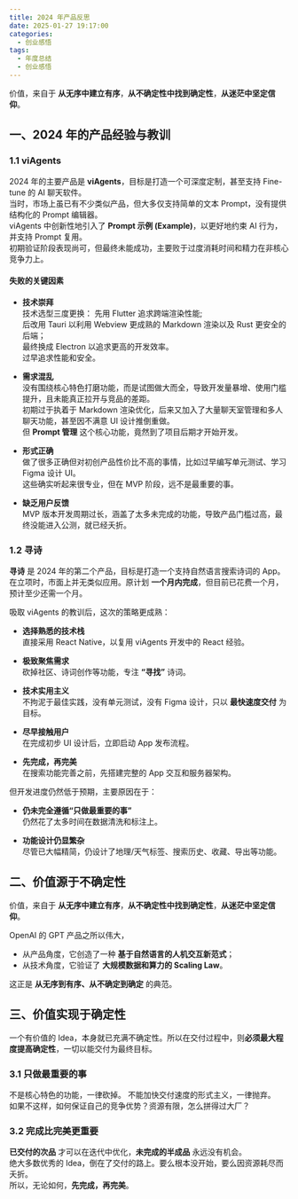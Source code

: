 ```yaml
---
title: 2024 年产品反思
date: 2025-01-27 19:17:00
categories:
  - 创业感悟
tags:
  - 年度总结
  - 创业感悟
---
```


价值，来自于 **从无序中建立有序**，**从不确定性中找到确定性**，**从迷茫中坚定信仰**。

<!-- more -->

## 一、2024 年的产品经验与教训

### 1.1 viAgents

2024 年的主要产品是 **viAgents**，目标是打造一个可深度定制，甚至支持 Fine-tune 的 AI 聊天软件。  
当时，市场上虽已有不少类似产品，但大多仅支持简单的文本 Prompt，没有提供结构化的 Prompt 编辑器。  
viAgents 中创新性地引入了 **Prompt 示例 (Example)**，以更好地约束 AI 行为，并支持 Prompt 复用。  
初期验证阶段表现尚可，但最终未能成功，主要败于过度消耗时间和精力在非核心竞争力上。

#### 失败的关键因素

- **技术崇拜**\
  技术选型三度更换：
  先用 Flutter 追求跨端渲染性能;  
  后改用 Tauri 以利用 Webview 更成熟的 Markdown 渲染以及 Rust 更安全的后端；  
  最终换成 Electron 以追求更高的开发效率。  
  过早追求性能和安全。

- **需求混乱**\
  没有围绕核心特色打磨功能，而是试图做大而全，导致开发量暴增、使用门槛提升，且未能真正拉开与竞品的差距。  
  初期过于执着于 Markdown 渲染优化，后来又加入了大量聊天室管理和多人聊天功能，甚至因不满意 UI 设计推倒重做。  
  但 **Prompt 管理** 这个核心功能，竟然到了项目后期才开始开发。

- **形式正确**\
  做了很多正确但对初创产品性价比不高的事情，比如过早编写单元测试、学习 Figma 设计 UI。  
  这些确实听起来很专业，但在 MVP 阶段，远不是最重要的事。

- **缺乏用户反馈**\
  MVP 版本开发周期过长，涵盖了太多未完成的功能，导致产品门槛过高，最终没能进入公测，就已经夭折。

### 1.2 寻诗

**寻诗** 是 2024 年的第二个产品，目标是打造一个支持自然语言搜索诗词的 App。  
在立项时，市面上并无类似应用。原计划 **一个月内完成**，但目前已花费一个月，预计至少还需一个月。

吸取 viAgents 的教训后，这次的策略更成熟：

- **选择熟悉的技术栈**\
  直接采用 React Native，以复用 viAgents 开发中的 React 经验。

- **极致聚焦需求**\
  砍掉社区、诗词创作等功能，专注 **“寻找”** 诗词。

- **技术实用主义**\
  不拘泥于最佳实践，没有单元测试，没有 Figma 设计，只以 **最快速度交付** 为目标。

- **尽早接触用户**\
  在完成初步 UI 设计后，立即启动 App 发布流程。

- **先完成，再完美**\
  在搜索功能完善之前，先搭建完整的 App 交互和服务器架构。

但开发进度仍然低于预期，主要原因在于：

- **仍未完全遵循“只做最重要的事”**\
  仍然花了太多时间在数据清洗和标注上。

- **功能设计仍显繁杂**\
  尽管已大幅精简，仍设计了地理/天气标签、搜索历史、收藏、导出等功能。

## 二、价值源于不确定性

价值，来自于 **从无序中建立有序**，**从不确定性中找到确定性**，**从迷茫中坚定信仰**。

OpenAI 的 GPT 产品之所以伟大，

- 从产品角度，它创造了一种 **基于自然语言的人机交互新范式**；
- 从技术角度，它验证了 **大规模数据和算力的 Scaling Law**。

这正是 **从无序到有序、从不确定到确定** 的典范。

## 三、价值实现于确定性

一个有价值的 Idea，本身就已充满不确定性。所以在交付过程中，则**必须最大程度提高确定性**，一切以能交付为最终目标。

### 3.1 只做最重要的事

不是核心特色的功能，一律砍掉。 不能加快交付速度的形式主义，一律抛弃。  
如果不这样，如何保证自己的竞争优势？资源有限，怎么拼得过大厂？

### 3.2 完成比完美更重要

**已交付的次品** 才可以在迭代中优化，**未完成的半成品** 永远没有机会。  
绝大多数优秀的 Idea，倒在了交付的路上。要么根本没开始，要么因资源耗尽而夭折。  
所以，无论如何，**先完成，再完美**。
